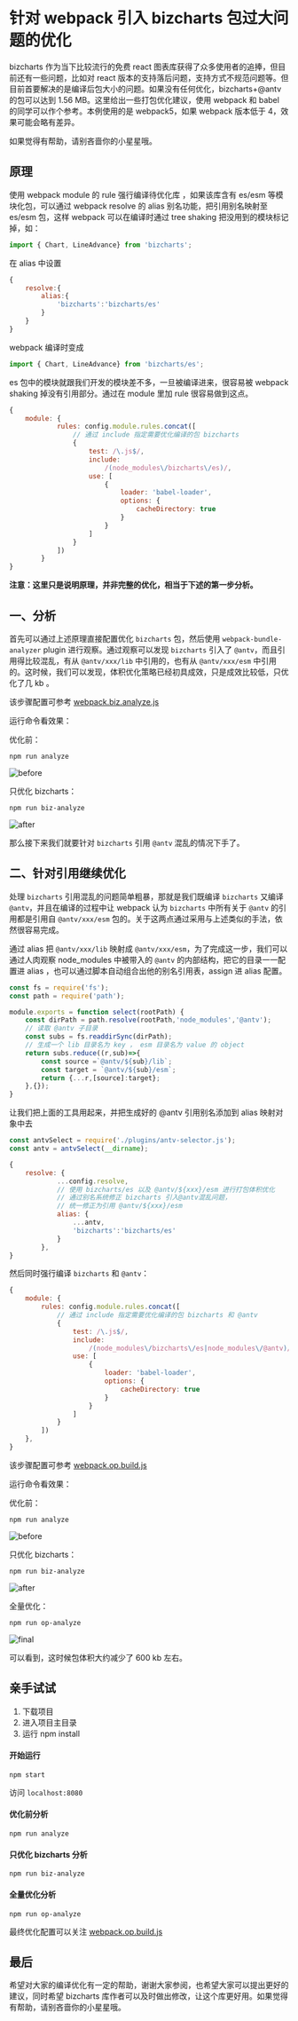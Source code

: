 # 针对 webpack 引入 bizcharts 包过大问题的优化

bizcharts 作为当下比较流行的免费 react 图表库获得了众多使用者的追捧，但目前还有一些问题，比如对 react 版本的支持落后问题，支持方式不规范问题等。但目前首要解决的是编译后包大小的问题。如果没有任何优化，bizcharts+@antv 的包可以达到 1.56 MB。这里给出一些打包优化建议，使用 webpack 和 babel 的同学可以作个参考。本例使用的是 webpack5，如果 webpack 版本低于 4，效果可能会略有差异。

如果觉得有帮助，请别吝啬你的小星星哦。

## 原理

使用 webpack module 的 rule 强行编译待优化库 ，如果该库含有 es/esm 等模块化包，可以通过 webpack resolve 的 alias 别名功能，把引用别名映射至 es/esm 包，这样 webpack 可以在编译时通过 tree shaking 把没用到的模块标记掉，如：

```javascript
import { Chart, LineAdvance} from 'bizcharts';
```

在 alias 中设置 

```javascript
{
    resolve:{
        alias:{
            'bizcharts':'bizcharts/es'
        }
    }
}

```

webpack 编译时变成

```javascript
import { Chart, LineAdvance} from 'bizcharts/es';
```

es 包中的模块就跟我们开发的模块差不多，一旦被编译进来，很容易被 webpack shaking 掉没有引用部分。通过在 module 里加 rule 很容易做到这点。

```javascript
{
    module: {
            rules: config.module.rules.concat([
                // 通过 include 指定需要优化编译的包 bizcharts
                {
                    test: /\.js$/,
                    include:
                        /(node_modules\/bizcharts\/es)/,
                    use: [
                        {
                            loader: 'babel-loader',
                            options: {
                                cacheDirectory: true
                            }
                        }
                    ]
                }
            ])
        }
}
```

<strong>注意：这里只是说明原理，并非完整的优化，相当于下述的第一步分析。</strong>

## 一、分析

首先可以通过上述原理直接配置优化 `bizcharts` 包，然后使用 `webpack-bundle-analyzer` plugin 进行观察。通过观察可以发现 `bizcharts` 引入了 `@antv`，而且引用得比较混乱，有从 `@antv/xxx/lib` 中引用的，也有从 `@antv/xxx/esm` 中引用的。这时候，我们可以发现，体积优化策略已经初具成效，只是成效比较低，只优化了几 kb 。

该步骤配置可参考 [webpack.biz.analyze.js](/webpack.biz.analyze.js)

运行命令看效果：

优化前：

```
npm run analyze
```

![before](/analyze/no_op.png)

只优化 bizcharts：

```
npm run biz-analyze
```

![after](/analyze/only_bizcharts.png)

那么接下来我们就要针对 `bizcharts` 引用 `@antv` 混乱的情况下手了。

## 二、针对引用继续优化

处理 `bizcharts` 引用混乱的问题简单粗暴，那就是我们既编译 `bizcharts` 又编译 `@antv`，并且在编译的过程中让 webpack 认为 `bizcharts` 中所有关于 `@antv` 的引用都是引用自 `@antv/xxx/esm` 包的。关于这两点通过采用与上述类似的手法，依然很容易完成。

通过 alias 把 `@antv/xxx/lib` 映射成 `@antv/xxx/esm`，为了完成这一步，我们可以通过人肉观察 node_modules 中被带入的 `@antv` 的内部结构，把它的目录一一配置进 alias ，也可以通过脚本自动组合出他的别名引用表，assign 进 alias 配置。

```javascript
const fs = require('fs');
const path = require('path');

module.exports = function select(rootPath) {
    const dirPath = path.resolve(rootPath,'node_modules','@antv');
    // 读取 @antv 子目录
    const subs = fs.readdirSync(dirPath);
    // 生成一个 lib 目录名为 key ， esm 目录名为 value 的 object
    return subs.reduce((r,sub)=>{
        const source =`@antv/${sub}/lib`;
        const target = `@antv/${sub}/esm`;
        return {...r,[source]:target};
    },{});
}
```

让我们把上面的工具用起来，并把生成好的 @antv 引用别名添加到 alias 映射对象中去

```javascript
const antvSelect = require('./plugins/antv-selector.js');
const antv = antvSelect(__dirname);

{
    resolve: {
            ...config.resolve,
            // 使用 bizcharts/es 以及 @antv/${xxx}/esm 进行打包体积优化
            // 通过别名系统修正 bizcharts 引入@antv混乱问题，
            // 统一修正为引用 @antv/${xxx}/esm
            alias: {
                ...antv,
                'bizcharts':'bizcharts/es'
            }
        },
}
```

然后同时强行编译 `bizcharts` 和 `@antv`：

```javascript
{
    module: {
        rules: config.module.rules.concat([
            // 通过 include 指定需要优化编译的包 bizcharts 和 @antv
            {
                test: /\.js$/,
                include:
                    /(node_modules\/bizcharts\/es|node_modules\/@antv)/,
                use: [
                    {
                        loader: 'babel-loader',
                        options: {
                            cacheDirectory: true
                        }
                    }
                ]
            }
        ])
    },
}
```

该步骤配置可参考 [webpack.op.build.js](/webpack.op.build.js)

运行命令看效果：

优化前：

```
npm run analyze
```

![before](/analyze/no_op.png)

只优化 bizcharts：

```
npm run biz-analyze
```

![after](/analyze/only_bizcharts.png)

全量优化：

```
npm run op-analyze
```

![final](/analyze/oped.png)

可以看到，这时候包体积大约减少了 600 kb 左右。

## 亲手试试

1. 下载项目
2. 进入项目主目录
3. 运行 npm install

#### 开始运行

```
npm start
```

访问 `localhost:8080`

#### 优化前分析

```
npm run analyze
```

#### 只优化 bizcharts 分析

```
npm run biz-analyze
```

#### 全量优化分析

```
npm run op-analyze
```

最终优化配置可以关注 [webpack.op.build.js](/webpack.op.build.js)

## 最后

希望对大家的编译优化有一定的帮助，谢谢大家参阅，也希望大家可以提出更好的建议，同时希望 bizcharts 库作者可以及时做出修改，让这个库更好用。如果觉得有帮助，请别吝啬你的小星星哦。

